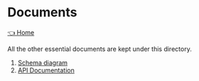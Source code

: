 # Documents

[👈 Home](../Readme.md)

All the other essential documents are kept under this directory.

1. [Schema diagram](./SchemaDiagram.md)
2. [API Documentation](./APIDocumentation.md)
